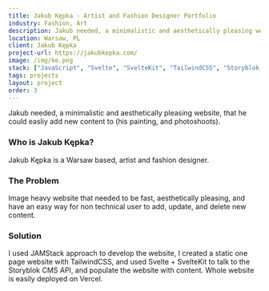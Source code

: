 ```yaml
---
title: Jakub Kępka - Artist and Fashion Designer Portfolio
industry: Fashion, Art
description: Jakub needed, a minimalistic and aesthetically pleasing website, that he could easliy add new content to (his painting, and photoshoots).
location: Warsaw, PL
client: Jakub Kępka
project-url: https://jakubkepka.com/
image: /img/ke.png
stack: ["JavaScript", "Svelte", "SvelteKit", "TailwindCSS", "Storyblok CMS", 'JAMStack', "Vercel"]
tags: projects
layout: project
order: 3
---
```

Jakub needed, a minimalistic and aesthetically pleasing website, that he could easliy add new content to (his painting, and photoshoots).
### Who is Jakub Kępka?
Jakub Kępka is a Warsaw based, artist and fashion designer.
### The Problem
Image heavy website that needed to be fast, aesthetically pleasing, and have an easy way for non technical user to add, update, and delete new content.
### Solution
I used JAMStack approach to develop the website, I created a static one page website with TailwindCSS, and used Svelte + SvelteKit to talk to the Storyblok CMS API, and populate the website with content. Whole website is easily deployed on Vercel.